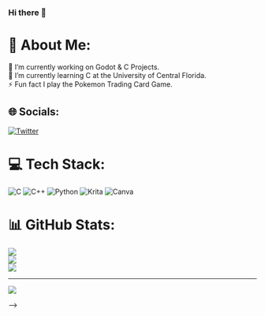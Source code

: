 ### Hi there 👋
# 💫 About Me:
🔭 I’m currently working on Godot & C Projects.<br>🌱 I’m currently learning C at the University of Central Florida.<br>⚡ Fun fact I play the Pokemon Trading Card Game.


## 🌐 Socials:
[![Twitter](https://img.shields.io/badge/Twitter-%231DA1F2.svg?logo=Twitter&logoColor=white)](https://twitter.com/JoshCTCG) 

# 💻 Tech Stack:
![C](https://img.shields.io/badge/c-%2300599C.svg?style=flat&logo=c&logoColor=white) ![C++](https://img.shields.io/badge/c++-%2300599C.svg?style=flat&logo=c%2B%2B&logoColor=white) ![Python](https://img.shields.io/badge/python-3670A0?style=flat&logo=python&logoColor=ffdd54) ![Krita](https://img.shields.io/badge/Krita-203759?style=flat&logo=krita&logoColor=EEF37B) ![Canva](https://img.shields.io/badge/Canva-%2300C4CC.svg?style=flat&logo=Canva&logoColor=white)
# 📊 GitHub Stats:
![](https://github-readme-stats.vercel.app/api?username=jcohencs&theme=dark&hide_border=false&include_all_commits=false&count_private=false)<br/>
![](https://github-readme-streak-stats.herokuapp.com/?user=jcohencs&theme=dark&hide_border=false)<br/>
![](https://github-readme-stats.vercel.app/api/top-langs/?username=jcohencs&theme=dark&hide_border=false&include_all_commits=false&count_private=false&layout=compact)

---
[![](https://visitcount.itsvg.in/api?id=jcohencs&icon=5&color=6)](https://visitcount.itsvg.in)

<!-- Proudly created with GPRM ( https://gprm.itsvg.in ) -->
-->
